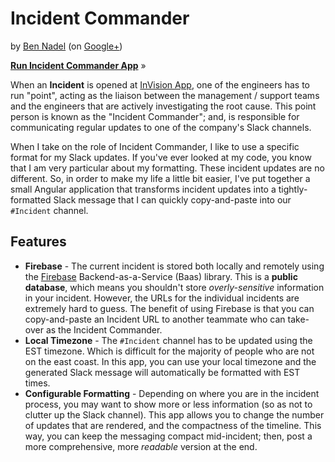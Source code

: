 
# Incident Commander

by [Ben Nadel][bennadel] (on [Google+][googleplus])

**[Run Incident Commander App][app]** »

When an **Incident** is opened at [InVision App][invisionapp], one of the engineers has 
to run "point", acting as the liaison between the management / support teams and the 
engineers that are actively investigating the root cause. This point person is known as 
the "Incident Commander"; and, is responsible for communicating regular updates to one
of the company's Slack channels.

When I take on the role of Incident Commander, I like to use a specific format for my
Slack updates. If you've ever looked at my code, you know that I am very particular about
my formatting. These incident updates are no different. So, in order to make my life a 
little bit easier, I've put together a small Angular application that transforms incident 
updates into a tightly-formatted Slack message that I can quickly copy-and-paste into our
`#Incident` channel.

## Features

* **Firebase** - The current incident is stored both locally and remotely using the 
  [Firebase][firebase] Backend-as-a-Service (Baas) library. This is a **public
  database**, which means you shouldn't store _overly-sensitive_ information in your 
  incident. However, the URLs for the individual incidents are extremely hard to guess.
  The benefit of using Firebase is that you can copy-and-paste an Incident URL to another
  teammate who can take-over as the Incident Commander.
* **Local Timezone** - The `#Incident` channel has to be updated using the EST timezone.
  Which is difficult for the majority of people who are not on the east coast. In this 
  app, you can use your local timezone and the generated Slack message will automatically
  be formatted with EST times.
* **Configurable Formatting** - Depending on where you are in the incident process, you 
  may want to show more or less information (so as not to clutter up the Slack channel).
  This app allows you to change the number of updates that are rendered, and the 
  compactness of the timeline. This way, you can keep the messaging compact mid-incident;
  then, post a more comprehensive, more _readable_ version at the end.


[bennadel]: http://www.bennadel.com
[googleplus]: https://plus.google.com/108976367067760160494?rel=author
[invisionapp]: https://www.bennadel.com/invision/co-founder.htm
[app]: https://bennadel.github.io/Incident-Commander/
[firebase]: https://firebase.google.com/
